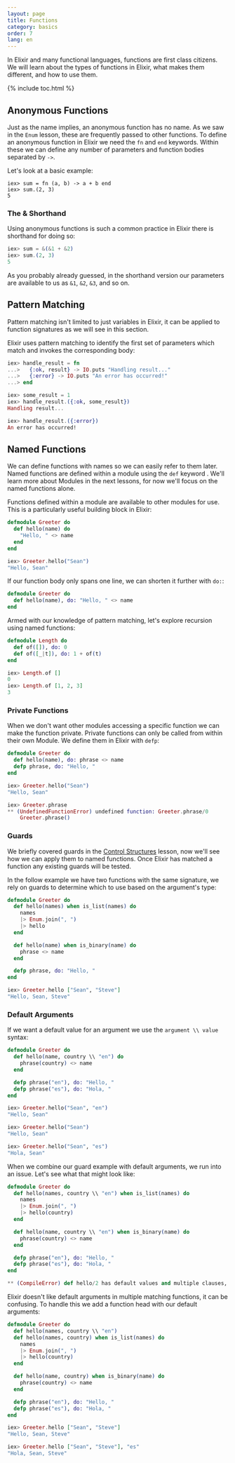 ```yaml
---
layout: page
title: Functions
category: basics
order: 7
lang: en
---
```


In Elixir and many functional languages, functions are first class citizens.  We will learn about the types of functions in Elixir, what makes them different, and how to use them.

{% include toc.html %}

## Anonymous Functions

Just as the name implies, an anonymous function has no name.  As we saw in the `Enum` lesson, these are frequently passed to other functions.  To define an anonymous function in Elixir we need the `fn` and `end` keywords.  Within these we can define any number of parameters and function bodies separated by `->`.

Let's look at a basic example:

```elixirre
iex> sum = fn (a, b) -> a + b end
iex> sum.(2, 3)
5
```

### The & Shorthand

Using anonymous functions is such a common practice in Elixir there is shorthand for doing so:

```elixir
iex> sum = &(&1 + &2)
iex> sum.(2, 3)
5
```

As you probably already guessed, in the shorthand version our parameters are available to us as `&1`, `&2`, `&3`, and so on.

## Pattern Matching

Pattern matching isn't limited to just variables in Elixir, it can be applied to function signatures as we will see in this section.

Elixir uses pattern matching to identify the first set of parameters which match and invokes the corresponding body:

```elixir
iex> handle_result = fn
...>   {:ok, result} -> IO.puts "Handling result..."
...>   {:error} -> IO.puts "An error has occurred!"
...> end

iex> some_result = 1
iex> handle_result.({:ok, some_result})
Handling result...

iex> handle_result.({:error})
An error has occurred!
```

## Named Functions

We can define functions with names so we can easily refer to them later.  Named functions are defined within a module using the `def` keyword .  We'll learn more about Modules in the next lessons, for now we'll focus on the named functions alone.

Functions defined within a module are available to other modules for use.  This is a particularly useful building block in Elixir:

```elixir
defmodule Greeter do
  def hello(name) do
    "Hello, " <> name
  end
end

iex> Greeter.hello("Sean")
"Hello, Sean"
```

If our function body only spans one line, we can shorten it further with `do:`:

```elixir
defmodule Greeter do
  def hello(name), do: "Hello, " <> name
end
```

Armed with our knowledge of pattern matching, let's explore recursion using named functions:

```elixir
defmodule Length do
  def of([]), do: 0
  def of([_|t]), do: 1 + of(t)
end

iex> Length.of []
0
iex> Length.of [1, 2, 3]
3
```

### Private Functions

When we don't want other modules accessing a specific function we can make the function private.  Private functions can only be called from within their own Module.  We define them in Elixir with `defp`:

```elixir
defmodule Greeter do
  def hello(name), do: phrase <> name
  defp phrase, do: "Hello, "
end

iex> Greeter.hello("Sean")
"Hello, Sean"

iex> Greeter.phrase
** (UndefinedFunctionError) undefined function: Greeter.phrase/0
    Greeter.phrase()
```

### Guards

We briefly covered guards in the [Control Structures](../control-structures.md) lesson, now we'll see how we can apply them to named functions.  Once Elixir has matched a function any existing guards will be tested.

In the follow example we have two functions with the same signature, we rely on guards to determine which to use based on the argument's type:

```elixir
defmodule Greeter do
  def hello(names) when is_list(names) do
    names
    |> Enum.join(", ")
    |> hello
  end

  def hello(name) when is_binary(name) do
    phrase <> name
  end

  defp phrase, do: "Hello, "
end

iex> Greeter.hello ["Sean", "Steve"]
"Hello, Sean, Steve"
```

### Default Arguments

If we want a default value for an argument we use the `argument \\ value` syntax:

```elixir
defmodule Greeter do
  def hello(name, country \\ "en") do
    phrase(country) <> name
  end

  defp phrase("en"), do: "Hello, "
  defp phrase("es"), do: "Hola, "
end

iex> Greeter.hello("Sean", "en")
"Hello, Sean"

iex> Greeter.hello("Sean")
"Hello, Sean"

iex> Greeter.hello("Sean", "es")
"Hola, Sean"
```

When we combine our guard example with default arguments, we run into an issue.  Let's see what that might look like:

```elixir
defmodule Greeter do
  def hello(names, country \\ "en") when is_list(names) do
    names
    |> Enum.join(", ")
    |> hello(country)
  end

  def hello(name, country \\ "en") when is_binary(name) do
    phrase(country) <> name
  end

  defp phrase("en"), do: "Hello, "
  defp phrase("es"), do: "Hola, "
end

** (CompileError) def hello/2 has default values and multiple clauses, define a function head with the defaults
```

Elixir doesn't like default arguments in multiple matching functions, it can be  confusing.  To handle this we add a function head with our default arguments:

```elixir
defmodule Greeter do
  def hello(names, country \\ "en")
  def hello(names, country) when is_list(names) do
    names
    |> Enum.join(", ")
    |> hello(country)
  end

  def hello(name, country) when is_binary(name) do
    phrase(country) <> name
  end

  defp phrase("en"), do: "Hello, "
  defp phrase("es"), do: "Hola, "
end

iex> Greeter.hello ["Sean", "Steve"]
"Hello, Sean, Steve"

iex> Greeter.hello ["Sean", "Steve"], "es"
"Hola, Sean, Steve"
```
